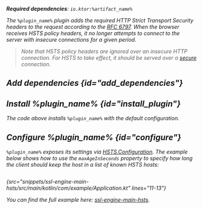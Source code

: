 [//]: # (title: HSTS)

<var name="plugin_name" value="HSTS"/>
<var name="artifact_name" value="ktor-server-hsts"/>

<microformat>
<p>
<b>Required dependencies</b>: <code>io.ktor:%artifact_name%</code>
</p>
<var name="example_name" value="ssl-engine-main-hsts"/>
<include src="lib.xml" include-id="download_example"/>
</microformat>

The `%plugin_name%` plugin adds the required _HTTP Strict Transport Security_ headers to the request according to the [RFC 6797](https://tools.ietf.org/html/rfc6797). When the browser receives HSTS policy headers, it no longer attempts to connect to the server with insecure connections for a given period.

> Note that HSTS policy headers are ignored over an insecure HTTP connection. For HSTS to take effect, it should be served over a [secure](ssl.md) connection.


## Add dependencies {id="add_dependencies"}

<include src="lib.xml" include-id="add_ktor_artifact_intro"/>
<include src="lib.xml" include-id="add_ktor_artifact"/>

## Install %plugin_name% {id="install_plugin"}

<include src="lib.xml" include-id="install_plugin"/>

The code above installs `%plugin_name%` with the default configuration.  

## Configure %plugin_name% {id="configure"}

`%plugin_name%` exposes its settings via [HSTS.Configuration](https://api.ktor.io/ktor-server/ktor-server-plugins/ktor-server-hsts/io.ktor.server.plugins/-h-s-t-s/-configuration/index.html). The example below shows how to use the `maxAgeInSeconds` property to specify how long the client should keep the host in a list of known HSTS hosts:

```kotlin
```
{src="snippets/ssl-engine-main-hsts/src/main/kotlin/com/example/Application.kt" lines="11-13"}

You can find the full example here: [ssl-engine-main-hsts](https://github.com/ktorio/ktor-documentation/tree/%current-branch%/codeSnippets/snippets/ssl-engine-main-hsts).
